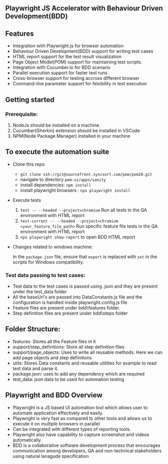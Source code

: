 ## Playwright JS Accelerator with Behaviour Driven Development(BDD)

## Features

- Integration with Playwright.js for browser automation
- Behaviour Driven Development(BDD) support for writing test cases
- HTML report support for the test result visualization
- Page Object Model(POM) support for maintaining test scripts.
- Integration with Cucumber.io for BDD scenario
- Parallel execution support for faster test runs
- Cross-browser support for testing accross different browser
- Command-line parameter support for felxibility in test execution

## Getting started

### Prerequisite:

1. NodeJs should be installed on a machine.
2. Cucumber(Gherkin) extension should be installed in VSCode
3. NPM(Node Package Manager) installed in your machine

## To execute the automation suite

- Clone this repo

  - `git clone ssh://git@sourcefront.syncsort.com/pem/pem20.git`
  - navigate to directory `pem-ui/apps/sanity`
  - install dependencies: `npm install`
  - install playwright browsers : `npx playwright install`

- Execute tests

  1. `test -- --headed --project=chromium` Run all tests in the QA environment with HTML report
  2. `test-current -- --headed --project=chromium <your_feature_file_path>` Run specific feature file tests in the QA environment with HTML report
  3. `npx playwright show-report` to open BDD HTML report

- Changes related to windows machine:

  In the `package.json` file, ensure that `export` is replaced with `set` in the scripts for Windows compatibility.

### Test data passing to test cases:

- Test data to the test cases is passed using .json and they are present under the test_data folder
- All the baseUrl's are passed into DataConstants.js file and the configuration is handled inside playwright.config.js file
- Feature files are present under bdd\features folder.
- Step definition files are present under bdd\steps folder

## Folder Structure:

- features: Stores all the Feature files in it
- support/step_definitions: Store all step definition files
- support/page_objects: Uses to write all reusable methods. Here we can add page objects and step definitions
- utils: Stores Data constants and reusable utilities for example to read test data and parse it.
- package.json: uses to add any dependency which are required
- test_data: json data to be used for automation testing

## Playwright and BDD Overview

- Playwright is a JS based UI automation tool which allows user to automate application effectively and easily.
- Playwright is very fast as compared to other tools and allows us to execute it on multiple browsers in parallel
- Can be integrated with different types of reporting tools.
- Playwright also have capability to capture screenshot and videos automatically.
- BDD is a collaborative software development process that encourages communication among developers, QA and non-technical stakeholders using natural lanagude specification
